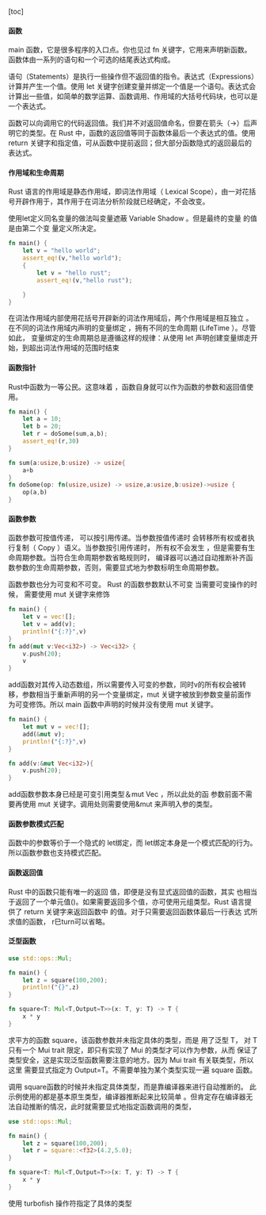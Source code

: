 

[toc]

#### 函数

main 函数，它是很多程序的入口点。你也见过 fn 关键字，它用来声明新函数。函数体由一系列的语句和一个可选的结尾表达式构成。

语句（Statements）是执行一些操作但不返回值的指令。表达式（Expressions）计算并产生一个值。使用 let 关键字创建变量并绑定一个值是一个语句。表达式会计算出一些值，如简单的数学运算、函数调用、作用域的大括号代码块，也可以是一个表达式。

函数可以向调用它的代码返回值。我们并不对返回值命名，但要在箭头（->）后声明它的类型。在 Rust 中，函数的返回值等同于函数体最后一个表达式的值。使用 return 关键字和指定值，可从函数中提前返回；但大部分函数隐式的返回最后的表达式。

#### 作用域和生命周期

Rust 语言的作用域是静态作用域，即词法作用域（ Lexical Scope），由一对花括号开辟作用于，其作用于在词法分析阶段就已经确定，不会改变。

使用let定义同名变量的做法叫变量遮蔽 Variable Shadow 。但是最终的变量 的值是由第二个变 量定义所决定。

```rust
fn main() {
    let v = "hello world";
    assert_eq!(v,"hello world");
    {
        let v = "hello rust";
        assert_eq!(v,"hello rust");

    }
}
```

在词法作用域内部使用花括号开辟新的词法作用域后，两个作用域是相互独立 。在不同的词法作用域内声明的变量绑定 ，拥有不同的生命周期 (LifeTime ）。尽管如此， 变量绑定的生命周期总是遵循这样的规律：从使用 let 声明创建变量绑走开始，到超出词法作用域的范围时结束

#### 函数指针

Rust中函数为一等公民。这意味着 ，函数自身就可以作为函数的参数和返回值使用。

```rust
fn main() {
    let a = 10;
    let b = 20;
    let r = doSome(sum,a,b);
    assert_eq!(r,30)
}

fn sum(a:usize,b:usize) -> usize{
    a+b
}
fn doSome(op: fn(usize,usize) -> usize,a:usize,b:usize)->usize {
    op(a,b)
}
```

#### 函数参数

函数参数可按值传递， 可以按引用传递。当参数按值传递时 会转移所有权或者执行复制（ Copy ）语义。当参数按引用传递时， 所有权不会发生 ，但是需要有生命周期参数。当符合生命周期参数省略规则时， 编译器可以通过自动推断补齐函数参数的生命周期参数，否则，需要显式地为参数标明生命周期参数。

函数参数也分为可变和不可变。 Rust 的函数参数默认不可变 当需要可变操作的时候， 需要使用 mut 关键字来修饰

```rust
fn main() {
    let v = vec![];
    let v = add(v);
    println!("{:?}",v)
}
fn add(mut v:Vec<i32>) -> Vec<i32> {
    v.push(20);
    v
}
```

add函数对其传入动态数组，所以需要传入可变的参数，同时v的所有权会被转移，参数相当于重新声明的另一个变量绑定，mut 关键字被放到参数变量前面作为可变修饰。所以 main 函数中声明的时候并没有使用 mut 关键字。

```rust
fn main() {
    let mut v = vec![];
    add(&mut v);
    println!("{:?}",v)
}

fn add(v:&mut Vec<i32>){
    v.push(20);
}
```

add函数参数本身已经是可变引用类型＆mut Vec<i32> ，所以此处的函 参数前面不需要再使用 mut 关键字。调用处则需要使用&mut 来声明入参的类型。

#### 函数参数模式匹配

函数中的参数等价于一个隐式的 let绑定，而 let绑定本身是一个模式匹配的行为。所以函数参数也支持模式匹配。

#### 函数返回值

Rust 中的函数只能有唯一的返回 值，即便是没有显式返回值的函数，其实 也相当于返回了一个单元值()。如果需要返回多个值，亦可使用元组类型。Rust 语言提供了 return 关键字来返回函数中 的值。对于只需要返回函数体最后一行表达 式所求值的函数， r巳turn可以省略。

#### 泛型函数

```rust
use std::ops::Mul;

fn main() {
    let z = square(100,200);
    println!("{}",z)
}

fn square<T: Mul<T,Output=T>>(x: T, y: T) -> T {
    x * y
}
```

求平方的函数 square，该函数参数并未指定具体的类型，而是 用了泛型 T， 对 T 只有一个 Mui trait 限定，即只有实现了 Mui 的类型才可以作为参数，从而 保证了类型安全，这是实现泛型函数需要注意的地方。因为 Mui trait 有关联类型，所以这里 需要显式指定为 Output=T。不需要单独为某个类型实现一遍 square 函数。

调用 square函数的时候并未指定具体类型，而是靠编译器来进行自动推断的。 此示例使用的都是基本原生类型，编译器推断起来比较简单 。但肯定存在编译器无法自动推断的情况，此时就需要显式地指定函数调用的类型，

```rust
use std::ops::Mul;

fn main() {
    let z = square(100,200);
    let r = square::<f32>(4.2,5.0);
}

fn square<T: Mul<T,Output=T>>(x: T, y: T) -> T {
    x * y
}
```

使用 turbofish 操作符指定了具体的类型 